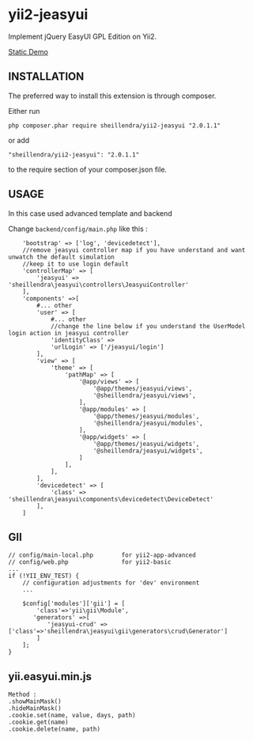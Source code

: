 yii2-jeasyui
===============

Implement jQuery EasyUI GPL Edition on Yii2.

[Static Demo](https://sheillendra.github.io/yii2-jeasyui/)

INSTALLATION
---
The preferred way to install this extension is through composer.

Either run
```
php composer.phar require sheillendra/yii2-jeasyui "2.0.1.1"
```
or add
```
"sheillendra/yii2-jeasyui": "2.0.1.1"
```
to the require section of your composer.json file.

USAGE
---
In this case used advanced template and backend

Change ```backend/config/main.php``` like this :

```
    'bootstrap' => ['log', 'devicedetect'],
    //remove jeasyui controller map if you have understand and want unwatch the default simulation
    //keep it to use login default
    'controllerMap' => [
        'jeasyui' => 'sheillendra\jeasyui\controllers\JeasyuiController'
    ],
    'components' =>[
        #... other 
        'user' => [
            #... other
            //change the line below if you understand the UserModel login action in jeasyui controller
            'identityClass' => 
            'urlLogin' => ['/jeasyui/login']
        ],
        'view' => [
            'theme' => [
                'pathMap' => [
                    '@app/views' => [
                        '@app/themes/jeasyui/views',
                        '@sheillendra/jeasyui/views',
                    ],
                    '@app/modules' => [
                        '@app/themes/jeasyui/modules',
                        '@sheillendra/jeasyui/modules',
                    ],
                    '@app/widgets' => [
                        '@app/themes/jeasyui/widgets',
                        '@sheillendra/jeasyui/widgets',
                    ]
                ],
            ],
        ],
        'devicedetect' => [
            'class' => 'sheillendra\jeasyui\components\devicedetect\DeviceDetect'
        ],
    ]
```

## GII

```
// config/main-local.php        for yii2-app-advanced
// config/web.php               for yii2-basic
...
if (!YII_ENV_TEST) {
    // configuration adjustments for 'dev' environment 
    ...
    
    $config['modules']['gii'] = [
        'class'=>'yii\gii\Module',
       'generators' =>[
           'jeasyui-crud' => ['class'=>'sheillendra\jeasyui\gii\generators\crud\Generator']
        ]
    ];
}
```

## yii.easyui.min.js
```
Method :
.showMainMask()
.hideMainMask()
.cookie.set(name, value, days, path)
.cookie.get(name)
.cookie.delete(name, path)
```